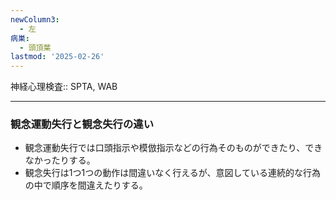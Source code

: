 ```yaml
---
newColumn3:
  - 左
病巣:
  - 頭頂葉
lastmod: '2025-02-26'
---
```

神経心理検査:: SPTA, WAB





---
### 観念運動失行と観念失行の違い

- 観念運動失行では口頭指示や模倣指示などの行為そのものができたり、できなかったりする。
- 観念失行は1つ1つの動作は間違いなく行えるが、意図している連続的な行為の中で順序を間違えたりする。
